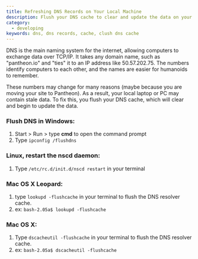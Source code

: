 ```yaml
---
title: Refreshing DNS Records on Your Local Machine
description: Flush your DNS cache to clear and update the data on your Pantheon site.
category:
  - developing
keywords: dns, dns records, cache, clush dns cache
---
```

DNS is the main naming system for the internet, allowing computers to exchange data over TCP/IP. It takes any domain name, such as "pantheon.io" and "ties" it to an IP address like 50.57.202.75. The numbers identify computers to each other, and the names are easier for humanoids to remember.  
These numbers may change for many reasons (maybe because you are moving your site to Pantheon). As a result, your local laptop or PC may contain stale data. To fix this, you flush your DNS cache, which will clear and begin to update the data.

### Flush DNS in Windows:

1. Start > Run > type **cmd** to open the command prompt
2. Type `ipconfig /flushdns`
### Linux, restart the nscd daemon:
1. Type `/etc/rc.d/init.d/nscd restart` in your terminal
### Mac OS X Leopard:
1. type `lookupd -flushcache` in your terminal to flush the DNS resolver cache.
2. ex: `bash-2.05a$ lookupd -flushcache`
### Mac OS X:
1. Type `dscacheutil -flushcache` in your terminal to flush the DNS resolver cache.
2. ex: `bash-2.05a$ dscacheutil -flushcache`
